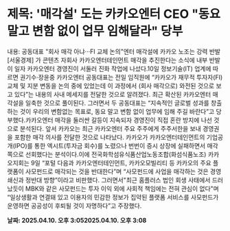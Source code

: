 # **제목: '매각설' 도는 카카오엔터 CEO "동요 말고 변함 없이 업무 임해달라" 당부**

  내용: 공동대표 "회사 매각 아냐···FI 교체 논의"엔터 매각설에 카카오 노조는 강력 반발[서울경제] 가 콘텐츠 자회사 카카오엔터테인먼트 매각을 추진한다는 소식에 내부 반발이 일자 카카오엔터 경영진이 서둘러 진화 작업에 나섰다.10일 정보기술(IT) 업계에 따르면 권기수·장윤중 카카오엔터 공동대표는 전일 임직원에 “카카오가 재무적 투자자(FI) 교체 및 지분 변동을 논의 중에 있었는데 이 과정에서 (회사 매각으로) 와전된 것으로 보고 있다”는 내용의 사내 메세지를 전달한 것으로 알려졌다. 최근 확산된 카카오엔터 매각설을 일축한 것으로 풀이된다. 그러면서 두 공동대표는 “지속적인 글로벌 성과를 창출하는 것이 우리의 변함없는 목표로, 동요 말고 변함 없이 업무에 임해 주길 바란다”고 당부했다.카카오엔터 매각을 둘러싼 갈등이 지속되자 경영진이 직접 혼란 방지에 나선 것으로 분석된다. 앞서 카카오는 최근 카카오엔터 주요 주주에게 주주서한을 보내 경영권을 포함한 매각 의사를 전달한 것으로 나타났다. 카카오가 카카오엔터테인먼트의 기업공개(IPO)를 통한 엑시트(투자금 회수)를 노렸으나 번번이 증시 상장에 실패하면서 매각 쪽으로 선회했다는 분석이다.이에 전국화학섬유식품산업노동조합(화섬식품노조) 카카오지회는 9일 “포털 다음과 카카오엔터테인먼트, 카카오모빌리티 등 카카오의 주요 플랫폼이 사모펀드로 매각되는 것을 반대한다”며 “사모펀드에 사업을 매각하는 것은 경영쇄신과 정반대 방향”이라고 비판했다. 그러면서"최근 홈플러스 법인 회생 사태에서 드러났듯이 MBK와 같은 사모펀드는 투자 이익 외에 사회적 책임에는 전혀 관심이 없다"며 “일상생활과 연결돼 있고 이용자의 민감한 정보가 집약된 플랫폼 서비스를 사모펀드가 운영하면 공공성이 후퇴될 것이 자명하다”고 주장했다.

  **날짜: 2025.04.10. 오후 3:052025.04.10. 오후 3:08**